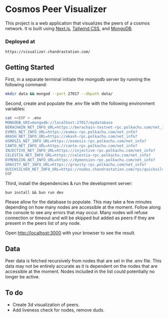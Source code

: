 # Cosmos Peer Visualizer

This project is a web application that visualizes the peers of a cosmos network. It is built using [Next.js](https://nextjs.org/), [Tailwind CSS](https://tailwindcss.com/), and [MongoDB](https://www.mongodb.com/).

### Deployed at

`https://visualizer.chandrastation.com/`

## Getting Started

First, in a separate terminal initiate the mongodb server by running the following command:

```bash
mkdir data && mongod --port 27017 --dbpath data/
```

Second, create and populate the .env file with the following environment variables:

```bash
cat <<EOF > .env
MONGODB_URI=mongodb://localhost:27017/mydatabase
BERACHAIN_NET_INFO_URL=https://berachain-testnet-rpc.polkachu.com/net_info?
EVMOS_NET_INFO_URL=https://evmos-rpc.polkachu.com/net_info?
AKASH_NET_INFO_URL=https://akash-rpc.polkachu.com/net_info?
OSMOSIS_NET_INFO_URL=https://osmosis-rpc.polkachu.com/net_info?
CANTO_NET_INFO_URL=https://canto-rpc.polkachu.com/net_info?
INJECTIVE_NET_INFO_URL=https://injective-rpc.polkachu.com/net_info?
CELESTIA_NET_INFO_URL=https://celestia-rpc.polkachu.com/net_info?
DYMENSION_NET_INFO_URL=https://dymension-rpc.polkachu.com/net_info?
GRAVITY_NET_INFO_URL=https://gravity-rpc.polkachu.com/net_info?
QUICKSILVER_NET_INFO_URL=https://nodes.chandrastation.com/rpc/quicksilver/net_info?
EOF

```

Third, install the dependencies & run the development server:

`bun install && bun run dev`

Please allow for the database to populate. This may take a few minutes depending on how many nodes are accessible at the moment. Follow along the console to see any errors that may occur. Many nodes will refuse connection or timeout and will be skipped but added as peers if they are present in the peers list of any node.

Open [http://localhost:3000](http://localhost:3000) with your browser to see the result.

## Data

Peer data is fetched recursively from nodes that are set in the .env file. This data may not be entirely accurate as it is dependent on the nodes that are accessible at the moment. Nodes included in the list could potentially no longer be active.

## To do

- Create 3d visualization of peers.
- Add liveness check for nodes, remove duds.
